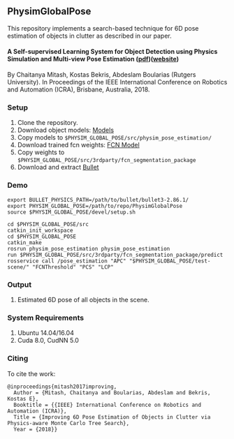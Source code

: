## PhysimGlobalPose
This repository implements a search-based technique for 6D pose estimation of objects in clutter as described in our paper.
#### A Self-supervised Learning System for Object Detection using Physics Simulation and Multi-view Pose Estimation ([pdf](https://arxiv.org/abs/1710.08577))([website](http://paul.rutgers.edu/~cm1074/research/icra18/MCTS.html))
By Chaitanya Mitash, Kostas Bekris, Abdeslam Boularias (Rutgers University).
In Proceedings of the IEEE International Conference on Robotics and Automation (ICRA), Brisbane, Australia, 2018.

### Setup
1. Clone the repository.
2. Download object models: [Models](https://drive.google.com/drive/folders/1VvIpDOrYlZJ-opGyhXf9o4xBg39lSL3o?usp=sharing)
3. Copy models to ```$PHYSIM_GLOBAL_POSE/src/physim_pose_estimation/```
4. Download trained fcn weights: [FCN Model](https://drive.google.com/drive/folders/1U-JI5SZhA1qwk-gfc2t9dxV56X6eTwWx?usp=sharing)
5. Copy weights to ```$PHYSIM_GLOBAL_POSE/src/3rdparty/fcn_segmentation_package```
6. Download and extract [Bullet](https://github.com/bulletphysics/bullet3/releases/tag/2.86.1)

### Demo
```
export BULLET_PHYSICS_PATH=/path/to/bullet/bullet3-2.86.1/
export PHYSIM_GLOBAL_POSE=/path/to/repo/PhysimGlobalPose
source $PHYSIM_GLOBAL_POSE/devel/setup.sh

cd $PHYSIM_GLOBAL_POSE/src
catkin_init_workspace
cd $PHYSIM_GLOBAL_POSE
catkin_make
rosrun physim_pose_estimation physim_pose_estimation
run $PHYSIM_GLOBAL_POSE/src/3rdparty/fcn_segmentation_package/predict
rosservice call /pose_estimation "APC" "$PHYSIM_GLOBAL_POSE/test-scene/" "FCNThreshold" "PCS" "LCP"
```

### Output
1. Estimated 6D pose of all objects in the scene.

### System Requirements
1. Ubuntu 14.04/16.04
2. Cuda 8.0, CudNN 5.0

### Citing
To cite the work:

```
@inproceedings{mitash2017improving,
  Author = {Mitash, Chaitanya and Boularias, Abdeslam and Bekris, Kostas E},
  Booktitle = {{IEEE} International Conference on Robotics and Automation (ICRA)},
  Title = {Improving 6D Pose Estimation of Objects in Clutter via Physics-aware Monte Carlo Tree Search},
  Year = {2018}}
```